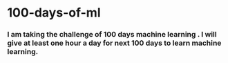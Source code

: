 # 100-days-of-ml

### I am taking the challenge of 100 days machine learning . I will give at least one hour a day for next 100 days to learn machine learning.
